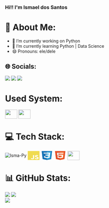 ### Hi!! I'm Ismael dos Santos


# 💫 About Me:
- 🔭 I’m currently working on Python <br>
- 🌱 I’m currently learning Python | Data Science <br>
- 😄 Pronouns: ele/dele <br>

## 🌐 Socials:
  <a href="https://instagram.com/isma._santos" target="_blank"><img src="https://img.shields.io/badge/-Instagram-%23E4405F?style=for-the-badge&logo=instagram&logoColor=white" target="_blank"></a>
  <a href = "mailto:ismaelshenrique11@gmail.com"><img src="https://img.shields.io/badge/-Gmail-%23333?style=for-the-badge&logo=gmail&logoColor=white" target="_blank"></a>
  <a href="https://linkedin.com/in/ismael-dos-santos" target="_blank"><img src="https://img.shields.io/badge/-LinkedIn-%230077B5?style=for-the-badge&logo=linkedin&logoColor=white" target="_blank"></a>

# Used System:
<section style="display: inline_block">
  <img align="center" height="30" width="40" src="https://cdn.jsdelivr.net/gh/devicons/devicon/icons/linux/linux-original.svg">
  <img align="center" height="30" width="40" src="https://cdn.jsdelivr.net/gh/devicons/devicon/icons/windows8/windows8-original.svg">
</section>

# 💻 Tech Stack:
  <section style="display: inline_block">
  
  <img align="center" alt="Isma-Py" height="30" width="40" src="https://cdn.jsdelivr.net/gh/devicons/devicon/icons/python/python-original.svg" />        
  <img align="center" alt="Isma-Js" height="30" width="40" src="https://raw.githubusercontent.com/devicons/devicon/master/icons/javascript/javascript-plain.svg">
  <img align="center" alt="Isma-CSS" height="30" width="40" src="https://raw.githubusercontent.com/devicons/devicon/master/icons/css3/css3-original.svg">
  <img align="center" alt="Isma-HTML" height="30" width="40" src="https://raw.githubusercontent.com/devicons/devicon/master/icons/html5/html5-original.svg">
  <img align="center" height="30" width="40" src= "https://cdn.jsdelivr.net/gh/devicons/devicon/icons/c/c-original.svg">
  </section>
  
# 📊 GitHub Stats:
![](https://github-readme-stats.vercel.app/api?username=ismaelsantos1&theme=radical&hide_border=false&include_all_commits=false&count_private=false)
![](https://github-readme-streak-stats.herokuapp.com/?user=ismaelsantos1&theme=radical&hide_border=false)
<br>
![](https://github-readme-stats.vercel.app/api/top-langs/?username=ismaelsantos1&theme=radical&hide_border=false&include_all_commits=false&count_private=false&layout=compact)


